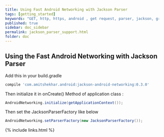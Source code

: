 ```yaml
---
title: Using Fast Android Networking with Jackson Parser
tags: [getting_started]
keywords: "GET, http, https, android , get request, parser, jackson, gradle"
published: true
sidebar: doc_sidebar
permalink: jackson_parser_support.html
folder: doc
--- 
```


## Using the Fast Android Networking with Jackson Parser

Add this in your build.gradle

```groovy
compile 'com.amitshekhar.android:jackson-android-networking:0.3.0'
```

Then initialize it in onCreate() Method of application class :

```java
AndroidNetworking.initialize(getApplicationContext());
```

Then set the JacksonParserFactory like below

```java
AndroidNetworking.setParserFactory(new JacksonParserFactory());
```


{% include links.html %}
